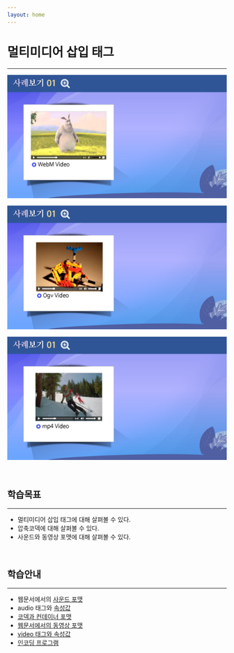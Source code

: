 ```yaml
---
layout: home
---
```


# 멀티미디어 삽입 태그
---
![html506_04](./img/html506_04.png)

![html506_05](./img/html506_05.png)

![html506_06](./img/html506_06.png)

<br>

## 학습목표
---
* 멀티미디어 삽입 태그에 대해 살펴볼 수 있다.
* 압축코덱에 대해 살펴볼 수 있다.
* 사운드와 동영상 포맷에 대해 살펴볼 수 있다.

<br>

## 학습안내
---
* 웹문서에서의 [사운드 포맷](사운드포맷)
* audio 태그와 [속성값](속성값)
* [코덱과 컨데이너 포맷](코덱)
* [웹문서에서의 동영상 포맷](동영상)
* [video 태그와 속성값](video)
* [인코딩 프로그램](인코딩)

